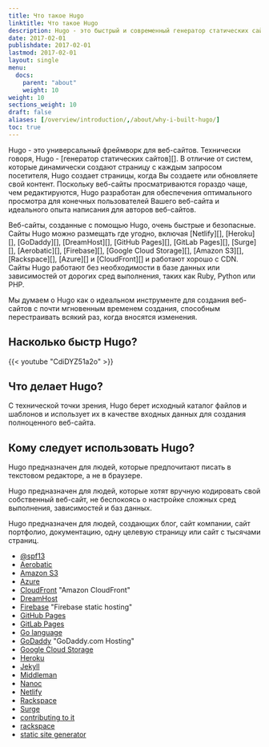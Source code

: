 ```yaml
---
title: Что такое Hugo
linktitle: Что такое Hugo
description: Hugo - это быстрый и современный генератор статических сайтов, написанный на Go и призванный снова сделать создание веб-сайтов увлекательным.
date: 2017-02-01
publishdate: 2017-02-01
lastmod: 2017-02-01
layout: single
menu:
  docs:
    parent: "about"
    weight: 10
weight: 10
sections_weight: 10
draft: false
aliases: [/overview/introduction/,/about/why-i-built-hugo/]
toc: true
---
```


Hugo - это универсальный фреймворк для веб-сайтов. Технически говоря, Hugo - [генератор статических сайтов][]. В отличие от систем, которые динамически создают страницу с каждым запросом посетителя, Hugo создает страницы, когда Вы создаете или обновляете свой контент. Поскольку веб-сайты просматриваются гораздо чаще, чем редактируются, Hugo разработан для обеспечения оптимального просмотра для конечных пользователей Вашего веб-сайта и идеального опыта написания для авторов веб-сайтов.

Веб-сайты, созданные с помощью Hugo, очень быстрые и безопасные. Сайты Hugo можно размещать где угодно, включая [Netlify][], [Heroku][], [GoDaddy][], [DreamHost][], [GitHub Pages][], [GitLab Pages][], [Surge][], [Aerobatic][], [Firebase][], [Google Cloud Storage][], [Amazon S3][], [Rackspace][], [Azure][] и [CloudFront][] и работают хорошо с CDN. Сайты Hugo работают без необходимости в базе данных или зависимостей от дорогих сред выполнения, таких как Ruby, Python или PHP.

Мы думаем о Hugo как о идеальном инструменте для создания веб-сайтов с почти мгновенным временем создания, способным перестраивать всякий раз, когда вносятся изменения.

## Насколько быстр Hugo?

{{< youtube "CdiDYZ51a2o" >}}

## Что делает Hugo?

С технической точки зрения, Hugo берет исходный каталог файлов и шаблонов и использует их в качестве входных данных для создания полноценного веб-сайта.

## Кому следует использовать Hugo?

Hugo предназначен для людей, которые предпочитают писать в текстовом редакторе, а не в браузере.

Hugo предназначен для людей, которые хотят вручную кодировать свой собственный веб-сайт, не беспокоясь о настройке сложных сред выполнения, зависимостей и баз данных.

Hugo предназначен для людей, создающих блог, сайт компании, сайт портфолио, документацию, одну целевую страницу или сайт с тысячами страниц.

* [@spf13](https://twitter.com/spf13)
* [Aerobatic](https://www.aerobatic.com/)
* [Amazon S3](https://aws.amazon.com/s3/)
* [Azure](https://docs.microsoft.com/en-us/azure/storage/blobs/storage-blob-static-website)
* [CloudFront](https://aws.amazon.com/cloudfront/) "Amazon CloudFront"
* [DreamHost](https://www.dreamhost.com/)
* [Firebase](https://firebase.google.com/docs/hosting/) "Firebase static hosting"
* [GitHub Pages](https://pages.github.com/)
* [GitLab Pages](https://about.gitlab.com/features/pages/)
* [Go language](https://golang.org/)
* [GoDaddy](https://www.godaddy.com/) "GoDaddy.com Hosting"
* [Google Cloud Storage](https://cloud.google.com/storage/)
* [Heroku](https://www.heroku.com/)
* [Jekyll](https://jekyllrb.com/)
* [Middleman](https://middlemanapp.com/)
* [Nanoc](https://nanoc.ws/)
* [Netlify](https://netlify.com)
* [Rackspace](https://www.rackspace.com/cloud/files)
* [Surge](https://surge.sh)
* [contributing to it](https://github.com/gohugoio/hugo)
* [rackspace](https://www.rackspace.com/openstack/public/files)
* [static site generator](/about/benefits/)
